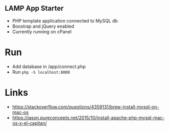 ## LAMP App Starter
- PHP template application connected to MySQL db
- Boostrap and jQuery enabled
- Currently running on cPanel

# Run
- Add database in /app/connect.php
- Run `php -S localhost:8000`

# Links
- https://stackoverflow.com/questions/4359131/brew-install-mysql-on-mac-os
- https://jason.pureconcepts.net/2015/10/install-apache-php-mysql-mac-os-x-el-capitan/
